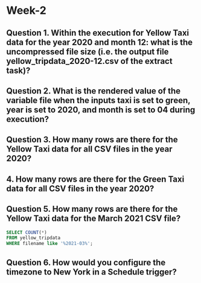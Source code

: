 # Week-2
## Question 1. Within the execution for Yellow Taxi data for the year 2020 and month 12: what is the uncompressed file size (i.e. the output file yellow_tripdata_2020-12.csv of the extract task)?

## Question 2. What is the rendered value of the variable file when the inputs taxi is set to green, year is set to 2020, and month is set to 04 during execution?

## Question 3. How many rows are there for the Yellow Taxi data for all CSV files in the year 2020?

## 4. How many rows are there for the Green Taxi data for all CSV files in the year 2020?

## Question 5. How many rows are there for the Yellow Taxi data for the March 2021 CSV file?
``` sql
SELECT COUNT(*)
FROM yellow_tripdata
WHERE filename like '%2021-03%';
```

## Question 6. How would you configure the timezone to New York in a Schedule trigger?

